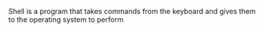 Shell is a program that takes commands from the keyboard and gives them to the operating system to perform
